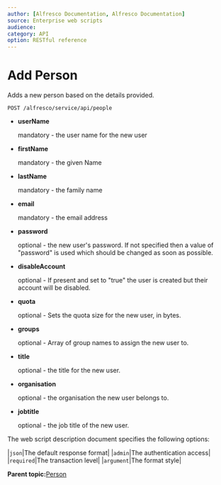 ```yaml
---
author: [Alfresco Documentation, Alfresco Documentation]
source: Enterprise web scripts
audience: 
category: API
option: RESTful reference
---
```


# Add Person

Adds a new person based on the details provided.

`POST /alfresco/service/api/people`



-   **userName**

    mandatory - the user name for the new user

-   **firstName**

    mandatory - the given Name

-   **lastName**

    mandatory - the family name

-   **email**

    mandatory - the email address

-   **password**

    optional - the new user's password. If not specified then a value of "password" is used which should be changed as soon as possible.

-   **disableAccount**

    optional - If present and set to "true" the user is created but their account will be disabled.

-   **quota**

    optional - Sets the quota size for the new user, in bytes.

-   **groups**

    optional - Array of group names to assign the new user to.

-   **title**

    optional - the title for the new user.

-   **organisation**

    optional - the organisation the new user belongs to.

-   **jobtitle**

    optional - the job title of the new user.


The web script description document specifies the following options:

|`json`|The default response format|
|`admin`|The authentication access|
|`required`|The transaction level|
|`argument`|The format style|

**Parent topic:**[Person](../references/RESTful-Person.md)

